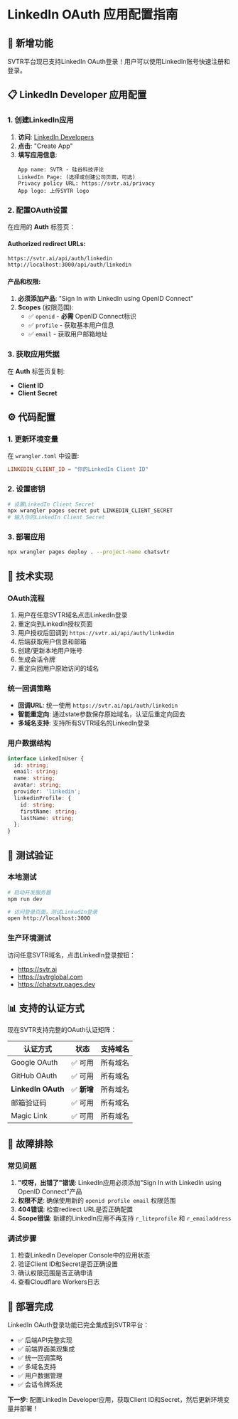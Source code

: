 # LinkedIn OAuth 应用配置指南

## 🚀 新增功能

SVTR平台现已支持LinkedIn OAuth登录！用户可以使用LinkedIn账号快速注册和登录。

## 📋 LinkedIn Developer 应用配置

### 1. 创建LinkedIn应用

1. **访问**: [LinkedIn Developers](https://www.linkedin.com/developers/)
2. **点击**: "Create App"
3. **填写应用信息**:
   ```
   App name: SVTR - 硅谷科技评论
   LinkedIn Page: (选择或创建公司页面，可选)
   Privacy policy URL: https://svtr.ai/privacy
   App logo: 上传SVTR logo
   ```

### 2. 配置OAuth设置

在应用的 **Auth** 标签页：

#### **Authorized redirect URLs**:
```
https://svtr.ai/api/auth/linkedin
http://localhost:3000/api/auth/linkedin
```

#### **产品和权限**:
1. **必须添加产品**: "Sign In with LinkedIn using OpenID Connect"
2. **Scopes** (权限范围):
   - ✅ `openid` - **必需** OpenID Connect标识
   - ✅ `profile` - 获取基本用户信息
   - ✅ `email` - 获取用户邮箱地址

### 3. 获取应用凭据

在 **Auth** 标签页复制:
- **Client ID**
- **Client Secret**

## ⚙️ 代码配置

### 1. 更新环境变量

在 `wrangler.toml` 中设置:
```toml
LINKEDIN_CLIENT_ID = "你的LinkedIn Client ID"
```

### 2. 设置密钥

```bash
# 设置LinkedIn Client Secret
npx wrangler pages secret put LINKEDIN_CLIENT_SECRET
# 输入你的LinkedIn Client Secret
```

### 3. 部署应用

```bash
npx wrangler pages deploy . --project-name chatsvtr
```

## 🎯 技术实现

### OAuth流程
1. 用户在任意SVTR域名点击LinkedIn登录
2. 重定向到LinkedIn授权页面
3. 用户授权后回调到 `https://svtr.ai/api/auth/linkedin`
4. 后端获取用户信息和邮箱
5. 创建/更新本地用户账号
6. 生成会话令牌
7. 重定向回用户原始访问的域名

### 统一回调策略
- **回调URL**: 统一使用 `https://svtr.ai/api/auth/linkedin`
- **智能重定向**: 通过state参数保存原始域名，认证后重定向回去
- **多域名支持**: 支持所有SVTR域名的LinkedIn登录

### 用户数据结构
```typescript
interface LinkedInUser {
  id: string;
  email: string;
  name: string;
  avatar: string;
  provider: 'linkedin';
  linkedinProfile: {
    id: string;
    firstName: string;
    lastName: string;
  };
}
```

## 🧪 测试验证

### 本地测试
```bash
# 启动开发服务器
npm run dev

# 访问登录页面，测试LinkedIn登录
open http://localhost:3000
```

### 生产环境测试
访问任意SVTR域名，点击LinkedIn登录按钮：
- https://svtr.ai
- https://svtrglobal.com  
- https://chatsvtr.pages.dev

## 📊 支持的认证方式

现在SVTR支持完整的OAuth认证矩阵：

| 认证方式 | 状态 | 支持域名 |
|---------|------|----------|
| Google OAuth | ✅ 可用 | 所有域名 |
| GitHub OAuth | ✅ 可用 | 所有域名 |
| **LinkedIn OAuth** | ✅ **新增** | 所有域名 |
| 邮箱验证码 | ✅ 可用 | 所有域名 |
| Magic Link | ✅ 可用 | 所有域名 |

## 🔧 故障排除

### 常见问题

1. **"哎呀，出错了"错误**: LinkedIn应用必须添加"Sign In with LinkedIn using OpenID Connect"产品
2. **权限不足**: 确保使用新的 `openid profile email` 权限范围
3. **404错误**: 检查redirect URL是否正确配置
4. **Scope错误**: 新建的LinkedIn应用不再支持 `r_liteprofile` 和 `r_emailaddress`

### 调试步骤

1. 检查LinkedIn Developer Console中的应用状态
2. 验证Client ID和Secret是否正确设置
3. 确认权限范围是否正确申请
4. 查看Cloudflare Workers日志

## 🎉 部署完成

LinkedIn OAuth登录功能已完全集成到SVTR平台：

- ✅ 后端API完整实现
- ✅ 前端界面美观集成
- ✅ 统一回调策略
- ✅ 多域名支持
- ✅ 用户数据管理
- ✅ 会话令牌系统

**下一步**: 配置LinkedIn Developer应用，获取Client ID和Secret，然后更新环境变量并部署！